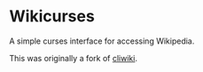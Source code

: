 Wikicurses
==========

A simple curses interface for accessing Wikipedia.

This was originally a fork of [cliwiki](https://github.com/AnirudhBhat/cliWiki.py).
